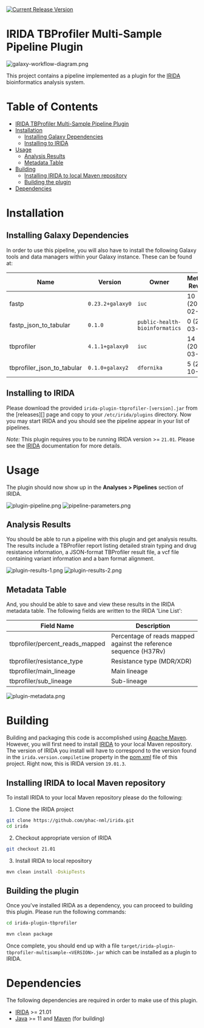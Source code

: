 [![Current Release Version](https://img.shields.io/github/release/public-health-bioinformatics/irida-plugin-tbprofiler-multisample.svg)](https://github.com/public-health-bioinformatics/irida-plugin-tbprofiler-multisample/releases)

# IRIDA TBProfiler Multi-Sample Pipeline Plugin

![galaxy-workflow-diagram.png][]

This project contains a pipeline implemented as a plugin for the [IRIDA][] bioinformatics analysis system.

# Table of Contents

   * [IRIDA TBProfiler Multi-Sample Pipeline Plugin](#irida-tbprofiler-pipeline-plugin)
   * [Installation](#installation)
      * [Installing Galaxy Dependencies](#installing-galaxy-dependencies)
      * [Installing to IRIDA](#installing-to-irida)
   * [Usage](#usage)
      * [Analysis Results](#analysis-results)
      * [Metadata Table](#metadata-table)
   * [Building](#building)
      * [Installing IRIDA to local Maven repository](#installing-irida-to-local-maven-repository)
      * [Building the plugin](#building-the-plugin)
   * [Dependencies](#dependencies)

# Installation

## Installing Galaxy Dependencies

In order to use this pipeline, you will also have to install the following Galaxy tools and data 
managers within your Galaxy instance. These can be found at:

| Name                       | Version          | Owner                          | Metadata Revision | Galaxy Toolshed Link                                                                          |
|----------------------------|------------------|------------------------------- |-------------------|-----------------------------------------------------------------------------------------------|
| fastp                      | `0.23.2+galaxy0` | `iuc`                          | 10 (2022-02-03)   | [fastp-10:65b93b623c77](https://toolshed.g2.bx.psu.edu/view/iuc/fastp/65b93b623c77) |
| fastp_json_to_tabular      | `0.1.0`          | `public-health-bioinformatics` |  0 (2022-03-10)   | [fastp_json_to_tabular-0:091a2fb2e7ad](https://toolshed.g2.bx.psu.edu/view/public-health-bioinformatics/fastp_json_to_tabular/091a2fb2e7ad) |
| tbprofiler                 | `4.1.1+galaxy0`  | `iuc`                          | 14 (2022-03-16)   | [tbprofiler-14:ac8250086ac3](https://toolshed.g2.bx.psu.edu/view/iuc/tbprofiler/ac8250086ac3) |
| tbprofiler_json_to_tabular | `0.1.0+galaxy2`  | `dfornika`                     |  5 (2022-10-24)   | [tbprofiler_json_to_tabular-5:90d6f1633abc](https://testtoolshed.g2.bx.psu.edu/view/dfornika/tbprofiler_json_to_tabular/90d6f1633abc) |

## Installing to IRIDA

Please download the provided `irida-plugin-tbprofiler-[version].jar` from the [releases][] page and copy to your 
`/etc/irida/plugins` directory.  Now you may start IRIDA and you should see the pipeline appear in your list of pipelines.

*Note:* This plugin requires you to be running IRIDA version >= `21.01`. Please see the [IRIDA][] documentation for more details.

# Usage

The plugin should now show up in the **Analyses > Pipelines** section of IRIDA.

![plugin-pipeline.png][]
![pipeline-parameters.png][]

## Analysis Results

You should be able to run a pipeline with this plugin and get analysis results. The results include a TBProfiler report 
listing detailed strain typing and drug resistance information, a JSON-format TBProfiler result file, a vcf file containing
variant information and a bam format alignment.

![plugin-results-1.png][]
![plugin-results-2.png][]

## Metadata Table

And, you should be able to save and view these results in the IRIDA metadata table. The following fields are written to
the IRIDA 'Line List':

| Field Name                       | Description                                                                                                                                                        |
|----------------------------------|-------------------------------------------------------------------|
| tbprofiler/percent_reads_mapped  | Percentage of reads mapped against the reference sequence (H37Rv) |
| tbprofiler/resistance_type       | Resistance type (MDR/XDR)                                         |
| tbprofiler/main_lineage          | Main lineage                                                      |
| tbprofiler/sub_lineage           | Sub-lineage                                                       |

![plugin-metadata.png][]

# Building

Building and packaging this code is accomplished using [Apache Maven][maven]. However, you will first need to install [IRIDA][] to your local Maven repository. The version of IRIDA you install will have to correspond to the version found in the `irida.version.compiletime` property in the [pom.xml][] file of this project. Right now, this is IRIDA version `19.01.3`.

## Installing IRIDA to local Maven repository

To install IRIDA to your local Maven repository please do the following:

1. Clone the IRIDA project

```bash
git clone https://github.com/phac-nml/irida.git
cd irida
```

2. Checkout appropriate version of IRIDA

```bash
git checkout 21.01
```

3. Install IRIDA to local repository

```bash
mvn clean install -DskipTests
```

## Building the plugin

Once you've installed IRIDA as a dependency, you can proceed to building this plugin. Please run the following commands:

```bash
cd irida-plugin-tbprofiler

mvn clean package
```

Once complete, you should end up with a file `target/irida-plugin-tbprofiler-multisample-<VERSION>.jar` which can be installed as a plugin to IRIDA.

# Dependencies

The following dependencies are required in order to make use of this plugin.

* [IRIDA][] >= 21.01
* [Java][] >= 11 and [Maven][maven] (for building)

[maven]: https://maven.apache.org/
[IRIDA]: http://irida.ca/
[Galaxy]: https://galaxyproject.org/
[Java]: https://www.java.com/
[irida-pipeline]: https://irida.corefacility.ca/documentation/developer/tools/pipelines/
[irida-pipeline-galaxy]: https://irida.corefacility.ca/documentation/developer/tools/pipelines/#galaxy-workflow-development
[irida-wf-ga2xml]: https://github.com/phac-nml/irida-wf-ga2xml
[pom.xml]: pom.xml
[workflows-dir]: src/main/resources/workflows
[workflow-structure]: src/main/resources/workflows/0.2.0/irida_workflow_structure.ga
[irida-plugin-java]: https://github.com/phac-nml/irida/tree/development/src/main/java/ca/corefacility/bioinformatics/irida/plugins/IridaPlugin.java
[irida-updater]: src/main/java/ca/corefacility/bioinformatics/irida/plugins/ExamplePluginUpdater.java
[irida-setup]: https://irida.corefacility.ca/documentation/administrator/index.html
[messages]: src/main/resources/workflows/0.1.0/messages_en.properties
[maven-min-pom]: https://maven.apache.org/guides/introduction/introduction-to-the-pom.html#Minimal_POM
[pf4j-start]: https://pf4j.org/doc/getting-started.html
[plugin-results-1.png]: doc/images/plugin-results-1.png
[plugin-results-2.png]: doc/images/plugin-results-2.png
[plugin-pipeline.png]: doc/images/plugin-pipeline.png
[plugin-metadata.png]: doc/images/plugin-metadata.png
[pipeline-parameters.png]: doc/images/pipeline-parameters.png
[galaxy-workflow-diagram.png]: doc/images/galaxy-workflow-diagram.png
